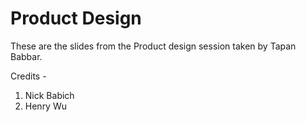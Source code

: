 # Product Design

These are the slides from the Product design session taken by Tapan Babbar. 


Credits - 

1. Nick Babich
2. Henry Wu 
